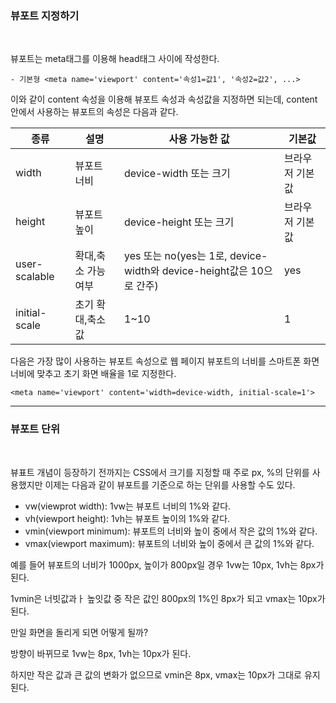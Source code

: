 ### 뷰포트 지정하기

<br>

뷰포트는 meta태그를 이용해 head태그 사이에 작성한다.

    - 기본형 <meta name='viewport' content='속성1=값1', '속성2=값2', ...>

이와 같이 content 속성을 이용해 뷰포트 속성과 속성값을 지정하면 되는데, content 안에서 사용하는 뷰포트의 속성은 다음과 같다.

|종류|설명|사용 가능한 값|기본값|
|----|----|--------------|------|
|width|뷰포트 너비|device-width 또는 크기|브라우저 기본값|
|height|뷰포트 높이|device-height 또는 크기|브라우저 기본값|
|user-scalable|확대,축소 가능 여부|yes 또는 no(yes는 1로, device-width와 device-height값은 10으로 간주)|yes|
|initial-scale|초기 확대,축소 값|1~10|1|

다음은 가장 많이 사용하는 뷰포트 속성으로 웹 페이지 뷰포트의 너비를 스마트폰 화면 너비에 맞추고 초기 화면 배율을 1로 지정한다.

    <meta name='viewport' content='width=device-width, initial-scale=1'>

***
### 뷰포트 단위

<br>

뷰표트 개념이 등장하기 전까지는 CSS에서 크기를 지정할 때 주로 px, %의 단위를 사용했지만 이제는 다음과 같이 뷰포트를 기준으로 하는 단위를 사용할 수도 있다.

- vw(viewprot width): 1vw는 뷰포트 너비의 1%와 같다.
- vh(viewport height): 1vh는 뷰포트 높이의 1%와 같다.
- vmin(viewport minimum): 뷰포트의 너비와 높이 중에서 작은 값의 1%와 같다.
- vmax(viewport maximum): 뷰포트의 너비와 높이 중에서 큰 값의 1%와 같다.

예를 들어 뷰포트의 너비가 1000px, 높이가 800px일 경우 1vw는 10px, 1vh는 8px가 된다.

1vmin은 너빗값과ㅏ 높잇값 중 작은 값인 800px의 1%인 8px가 되고 vmax는 10px가 된다.

만일 화면을 돌리게 되면 어떻게 될까?

방향이 바뀌므로 1vw는 8px, 1vh는 10px가 된다.

하지만 작은 값과 큰 값의 변화가 없으므로 vmin은 8px, vmax는 10px가 그대로 유지된다.